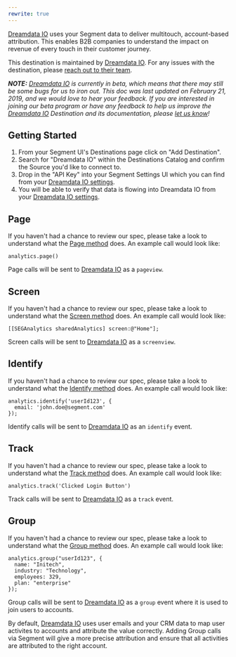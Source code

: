 ```yaml
---
rewrite: true
---
```

[Dreamdata IO](https://dreamdata.io/?utm_source=segmentio&utm_medium=docs&utm_campaign=partners) uses your Segment data to deliver multitouch, account-based attribution. This enables B2B companies to understand the impact on revenue of every touch in their customer journey.

This destination is maintained by [Dreamdata IO](https://dreamdata.io/?utm_source=segmentio&utm_medium=docs&utm_campaign=partners). For any issues with the destination, please [reach out to their team](mailto:friends@dreamdata.io).

_**NOTE:** [Dreamdata IO](https://dreamdata.io/?utm_source=segmentio&utm_medium=docs&utm_campaign=partners) is currently in beta, which means that there may still be some bugs for us to iron out. This doc was last updated on February 21, 2019, and we would love to hear your feedback. If you are interested in joining our beta program or have any feedback to help us improve the [Dreamdata IO](https://dreamdata.io/?utm_source=segmentio&utm_medium=docs&utm_campaign=partners) Destination and its documentation, please [let us know](mailto:friends@dreamdata.io)!_


## Getting Started

<!-- {{>connection-modes}} --> 

1. From your Segment UI's Destinations page click on "Add Destination".
2. Search for "Dreamdata IO" within the Destinations Catalog and confirm the Source you'd like to connect to.
3. Drop in the "API Key" into your Segment Settings UI which you can find from your [Dreamdata IO settings](https://app.dreamdata.io/settings).
4. You will be able to verify that data is flowing into Dreamdata IO from your [Dreamdata IO settings](https://app.dreamdata.io/settings).


## Page

If you haven't had a chance to review our spec, please take a look to understand what the [Page method](https://segment.com/docs/spec/page/) does. An example call would look like:

```
analytics.page()
```

Page calls will be sent to [Dreamdata IO](https://dreamdata.io/?utm_source=segmentio&utm_medium=docs&utm_campaign=partners) as a `pageview`. 


## Screen

If you haven't had a chance to review our spec, please take a look to understand what the [Screen method](https://segment.com/docs/spec/page/) does. An example call would look like:

```
[[SEGAnalytics sharedAnalytics] screen:@"Home"];
```

Screen calls will be sent to [Dreamdata IO](https://dreamdata.io/?utm_source=segmentio&utm_medium=docs&utm_campaign=partners) as a `screenview`. 


## Identify

If you haven't had a chance to review our spec, please take a look to understand what the [Identify method](https://segment.com/docs/spec/identify/) does. An example call would look like:

```
analytics.identify('userId123', {
  email: 'john.doe@segment.com'
});
```

Identify calls will be sent to [Dreamdata IO](https://dreamdata.io/?utm_source=segmentio&utm_medium=docs&utm_campaign=partners) as an `identify` event.


## Track

If you haven't had a chance to review our spec, please take a look to understand what the [Track method](https://segment.com/docs/spec/track/) does. An example call would look like:

```
analytics.track('Clicked Login Button')
```

Track calls will be sent to [Dreamdata IO](https://dreamdata.io/?utm_source=segmentio&utm_medium=docs&utm_campaign=partners) as a `track` event.


## Group

If you haven't had a chance to review our spec, please take a look to understand what the [Group method](https://segment.com/docs/spec/group/) does. An example call would look like:

```
analytics.group("userId123", {
  name: "Initech", 
  industry: "Technology",
  employees: 329, 
  plan: "enterprise"
});
```

Group calls will be sent to [Dreamdata IO](https://dreamdata.io/?utm_source=segmentio&utm_medium=docs&utm_campaign=partners) as a `group` event where it is used to join users to accounts. 

By default, [Dreamdata IO](https://dreamdata.io/?utm_source=segmentio&utm_medium=docs&utm_campaign=partners) uses user emails and your CRM data to map user activites to accounts and attribute the value correctly. Adding Group calls via Segment will give a more precise attribution and ensure that all activities are attributed to the right account.
